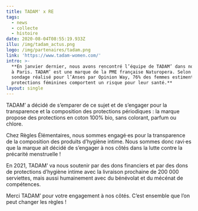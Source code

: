 ```yaml
---
title: TADAM' x RE
tags:
  - news
  - collecte
  - histoire
date: 2020-08-04T08:55:19.933Z
illu: /img/tadam_actus.png
logo: /img/partenaires/tadam.png
link: 'https://www.tadam-women.com/'
intro: >-
  **En janvier dernier, nous avons rencontré l’équipe de TADAM’ dans nos locaux
  à Paris. TADAM’ est une marque de la PME française Naturopera. Selon un
  sondage réalisé pour l’Anses par Opinion Way, 76% des femmes estiment que les
  protections féminines comportent un risque pour leur santé.**
layout: single
---
```

TADAM’ a décidé de s’emparer de ce sujet et de s’engager pour la transparence et la composition des protections périodiques : la marque propose des protections en coton 100% bio, sans colorant, parfum ou chlore.

Chez Règles Élémentaires, nous sommes engagé·es pour la transparence de la composition des produits d’hygiène intime. Nous sommes donc ravi·es que la marque ait décidé de s’engager à nos côtés dans la lutte contre la précarité menstruelle !

En 2021, TADAM’ va nous soutenir par des dons financiers et par des dons de protections d’hygiène intime avec la livraison prochaine de 200 000 serviettes, mais aussi humainement avec du bénévolat et du mécénat de compétences.

Merci TADAM’ pour votre engagement à nos côtés. C’est ensemble que l’on peut changer les règles !
